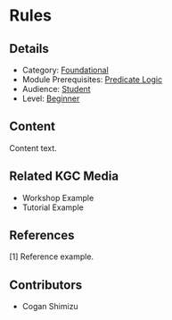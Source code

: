 # Rules
## Details
* Category: [Foundational](../categories/Foundational.md)
* Module Prerequisites: [Predicate Logic](../modules/Predicate_Logic.md)
* Audience: [Student](../audiences/Student.md)
* Level: [Beginner](../levels/Beginner.md)

## Content
Content text.

## Related KGC Media
* Workshop Example
* Tutorial Example

## References
[1] Reference example.

## Contributors
* Cogan Shimizu
